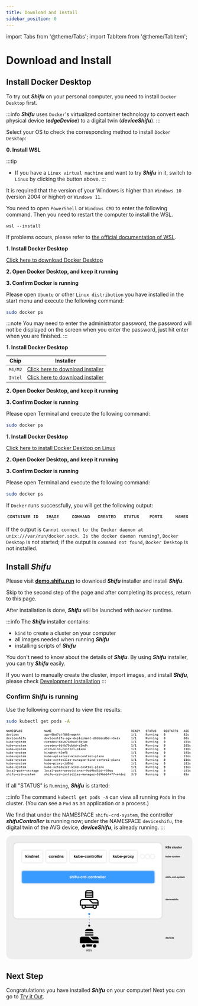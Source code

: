 ```yaml
---
title: Download and Install
sidebar_position: 0
---
```


import Tabs from '@theme/Tabs';
import TabItem from '@theme/TabItem';

# Download and Install

## Install Docker Desktop

To try out ***Shifu*** on your personal computer, you need to install `Docker Desktop` first.

:::info
***Shifu*** uses `Docker`'s virtualized container technology to convert each physical device (***edgeDevice***) to a digital twin (***deviceShifu***).
:::

Select your OS to check the corresponding method to install `Docker Desktop`:

<Tabs groupId="operating-systems">
<TabItem value="win" label="Windows(WSL)">

**0. Install WSL**

:::tip
- If you have a `Linux virtual machine` and want to try ***Shifu*** in it, switch to `Linux` by clicking the button above.
:::

It is required that the version of your Windows is higher than `Windows 10` (version 2004 or higher) or `Windows 11`.

You need to open `PowerShell` or `Windows CMD` to enter the following command. Then you need to restart the computer to install the WSL.

```
wsl --install
```

If problems occurs, please refer to [the official documentation of WSL](https://docs.microsoft.com/zh-cn/windows/wsl/install).

**1. Install Docker Desktop**

[Click here to download Docker Desktop](https://desktop.docker.com/win/main/amd64/Docker%20Desktop%20Installer.exe)

**2. Open Docker Desktop, and keep it running**

**3. Confirm Docker is running**

Please open `Ubuntu` or other `Linux distribution` you have installed in the start menu and execute the following command:

```bash
sudo docker ps
```

:::note
You may need to enter the administrator password, the password will not be displayed on the screen when you enter the password, just hit enter when you are finished.
:::

</TabItem>
<TabItem value="mac" label="macOS">

**1. Install Docker Desktop**

| Chip | Installer |
|--|--|
| `M1/M2` | [Click here to download installer](https://desktop.docker.com/mac/main/arm64/Docker.dmg) |
| `Intel` | [Click here to download installer](https://desktop.docker.com/mac/main/amd64/Docker.dmg) |

**2. Open Docker Desktop, and keep it running**

**3. Confirm Docker is running**

Please open Terminal and execute the following command:

```bash
sudo docker ps
```

</TabItem>
<TabItem value="linux" label="Linux">

**1. Install Docker Desktop**

[Click here to install Docker Desktop on Linux](https://docs.docker.com/desktop/install/linux-install/)

**2. Open Docker Desktop, and keep it running**

**3. Confirm Docker is running**

Please open Terminal and execute the following command:

```bash
sudo docker ps
```

</TabItem>
</Tabs>

If `Docker` runs successfully, you will get the following output:

![](images/docker_run.png)

If the output is `Cannot connect to the Docker daemon at unix:///var/run/docker.sock. Is the docker daemon running?`, `Docker Desktop` is not started; if the output is `command not found`, `Docker Desktop` is not installed.

## Install ***Shifu***

Please visit [**demo.shifu.run**](https://demo.shifu.run) to download ***Shifu*** installer and install ***Shifu***.

Skip to the second step of the page and after completing its process, return to this page.

After installation is done, ***Shifu*** will be launched with `Docker` runtime.

:::info
The ***Shifu*** installer contains:

- `kind` to create a cluster on your computer
- all images needed when running ***Shifu***
- installing scripts of ***Shifu***

You don't need to know about the details of ***Shifu***. By using ***Shifu*** installer, you can try ***Shifu*** easily.

If you want to manually create the cluster, import images, and install ***Shifu***, please check [Development Installation](guides/install-shifu-dev.md)
:::

### Confirm ***Shifu*** is running

Use the following command to view the results:

```bash
sudo kubectl get pods -A
```

![Shifu Finished pods](images/shifuFinishPods.png)

If all "STATUS" is `Running`, ***Shifu*** is started:

:::info
The command `kubectl get pods -A` can view all running `Pod`s in the cluster. (You can see a `Pod` as an application or a process.)

We find that under the NAMESPACE `shifu-crd-system`, the controller ***shifuController*** is running now; under the NAMESPACE `deviceshifu`, the digital twin of the AVG device, ***deviceShifu***, is already running.
:::

![](./images-cluster/cluster-1-en.png)

## Next Step

Congratulations you have installed ***Shifu*** on your computer! Next you can go to [Try it Out](./demo-try.md).
